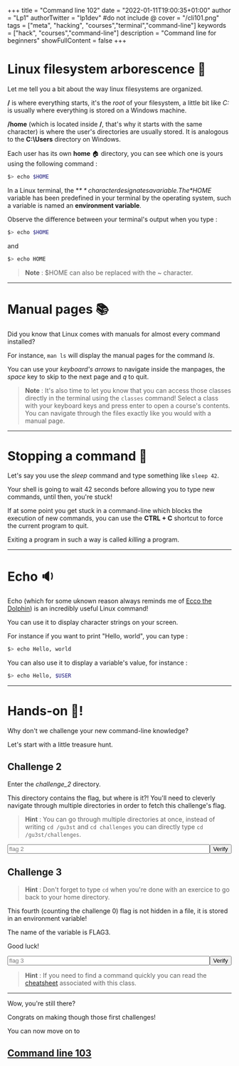 +++
title = "Command line 102"
date = "2022-01-11T19:00:35+01:00"
author = "Lp1"
authorTwitter = "lp1dev" #do not include @
cover = "/cli101.png"
tags = ["meta", "hacking", "courses","terminal","command-line"]
keywords = ["hack", "courses","command-line"]
description = "Command line for beginners"
showFullContent = false
+++

<script type="text/javascript">
    function verify(id) {
        const answers = [
            'flag{442fcf28466515a81d5434931496ffa64611cc8e}',
            'flag{4a4c6edef220f300dc6bc58df3d3b2e3c0bc8842}'
        ]
        let input = document.querySelector('#chall'+id)
        if (input.value.trim() == answers[id]) {
            alert('Congratulations! You finished the challenge '+id)
            input.disabled = true;
        } else {
            alert('It seems this flag is invalid. Try again!')
        }
    }
</script>

# Linux filesystem arborescence 🌳

Let me tell you a bit about the way linux filesystems are organized.

**/** is where everything starts, it's the *root* of your filesystem, a little bit like *C:* is usually where everything is stored on a Windows machine.

**/home** (which is located inside **/**, that's why it starts with the same character) is where the user's directories are usually stored. It is analogous to the **C:\Users** directory on Windows.

Each user has its own **home** 🏠 directory, you can see which one is yours using the following command :

```bash
$> echo $HOME
```

In a Linux terminal, the **$** character designates a variable. The *$HOME* variable has been predefined in your terminal by the operating system, such a variable is named an **environment variable**.

Observe the difference between your terminal's output when you type :

```bash
$> echo $HOME
```

and

```bash
$> echo HOME
```

> **Note** : $HOME can also be replaced with the ~ character.

---

# Manual pages 📚

Did you know that Linux comes with manuals for almost every command installed?

For instance, `man ls` will display the manual pages for the command *ls*.

You can use your *keyboard's arrows* to navigate inside the manpages, the *space* key to skip to the next page and *q* to quit.

> **Note** : It's also time to let you know that you can access those classes directly in the terminal using the `classes` command! Select a class with your keyboard keys and press enter to open a course's contents. You can navigate through the files exactly like you would with a manual page.

---

# Stopping a command 🛑

Let's say you use the *sleep* command and type something like `sleep 42`.

Your shell is going to wait 42 seconds before allowing you to type new commands, until then, you're stuck!

If at some point you get stuck in a command-line which blocks the execution of new commands, you can use the **CTRL + C** shortcut to force the current program to quit.

Exiting a program in such a way is called *killing* a program.

---

# Echo 🔉 

Echo (which for some uknown reason always reminds me of [Ecco the Dolphin](https://en.wikipedia.org/wiki/Ecco_the_Dolphin)) is an incredibly useful Linux command!

You can use it to display character strings on your screen.

For instance if you want to print "Hello, world", you can type :

```bash
$> echo Hello, world
```

You can also use it to display a variable's value, for instance :

```bash
$> echo Hello, $USER
```

---

# Hands-on 🤜!

Why don't we challenge your new command-line knowledge?

Let's start with a little treasure hunt.

## Challenge 2

Enter the *challenge_2* directory.

This directory contains the flag, but where is it?! You'll need to cleverly navigate through multiple directories in order to fetch this challenge's flag.

> **Hint** : You can go through multiple directories at once, instead of writing `cd /gu3st` and `cd challenges` you can directly type `cd /gu3st/challenges`.

<div style="display:flex">
    <input style="width:40rem" type="text" id="chall0" placeholder="flag 2"/><button onclick="verify(0)">Verify</button>
</div>

## Challenge 3

> **Hint** : Don't forget to type `cd` when you're done with an exercice to go back to your home directory.

This fourth (counting the challenge 0) flag is not hidden in a file, it is stored in an environment variable! 

The name of the variable is FLAG3. 

Good luck!

<div style="display:flex">
    <input style="width:40rem" type="text" id="chall1" placeholder="flag 3"/><button onclick="verify(1)">Verify</button>
</div>

> **Hint** : If you need to find a command quickly you can read the [cheatsheet](../cheatsheet) associated with this class.

---

Wow, you're still there?

Congrats on making though those first challenges!

You can now move on to 

## [Command line 103](../103)